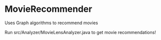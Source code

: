 # MovieRecommender
Uses Graph algorithms to recommend movies

Run src/Analyzer/MovieLensAnalyzer.java to get movie recommendations!

